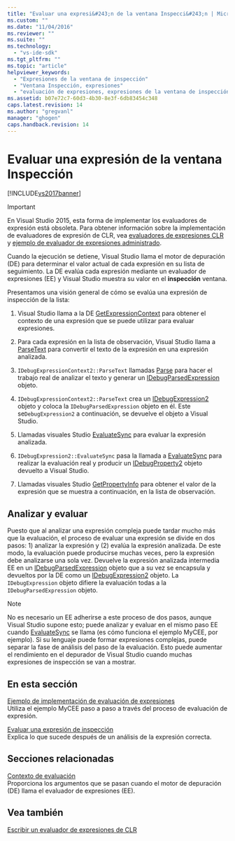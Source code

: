 ```yaml
---
title: "Evaluar una expresi&#243;n de la ventana Inspecci&#243;n | Microsoft Docs"
ms.custom: ""
ms.date: "11/04/2016"
ms.reviewer: ""
ms.suite: ""
ms.technology: 
  - "vs-ide-sdk"
ms.tgt_pltfrm: ""
ms.topic: "article"
helpviewer_keywords: 
  - "Expresiones de la ventana de inspección"
  - "Ventana Inspección, expresiones"
  - "evaluación de expresiones, expresiones de la ventana de inspección"
ms.assetid: b07e72c7-60d3-4b30-8e3f-6db83454c348
caps.latest.revision: 14
ms.author: "gregvanl"
manager: "ghogen"
caps.handback.revision: 14
---
```

# Evaluar una expresi&#243;n de la ventana Inspecci&#243;n
[!INCLUDE[vs2017banner](../../code-quality/includes/vs2017banner.md)]

> [!IMPORTANT]
>  En Visual Studio 2015, esta forma de implementar los evaluadores de expresión está obsoleta. Para obtener información sobre la implementación de evaluadores de expresión de CLR, vea [evaluadores de expresiones CLR](https://github.com/Microsoft/ConcordExtensibilitySamples/wiki/CLR-Expression-Evaluators) y [ejemplo de evaluador de expresiones administrado](https://github.com/Microsoft/ConcordExtensibilitySamples/wiki/Managed-Expression-Evaluator-Sample).  
  
 Cuando la ejecución se detiene, Visual Studio llama el motor de depuración \(DE\) para determinar el valor actual de cada expresión en su lista de seguimiento. La DE evalúa cada expresión mediante un evaluador de expresiones \(EE\) y Visual Studio muestra su valor en el **inspección** ventana.  
  
 Presentamos una visión general de cómo se evalúa una expresión de inspección de la lista:  
  
1.  Visual Studio llama a la DE [GetExpressionContext](../../extensibility/debugger/reference/idebugstackframe2-getexpressioncontext.md) para obtener el contexto de una expresión que se puede utilizar para evaluar expresiones.  
  
2.  Para cada expresión en la lista de observación, Visual Studio llama a [ParseText](../../extensibility/debugger/reference/idebugexpressioncontext2-parsetext.md) para convertir el texto de la expresión en una expresión analizada.  
  
3.  `IDebugExpressionContext2::ParseText` llamadas [Parse](../../extensibility/debugger/reference/idebugexpressionevaluator-parse.md) para hacer el trabajo real de analizar el texto y generar un [IDebugParsedExpression](../../extensibility/debugger/reference/idebugparsedexpression.md) objeto.  
  
4.  `IDebugExpressionContext2::ParseText` crea un [IDebugExpression2](../../extensibility/debugger/reference/idebugexpression2.md) objeto y coloca la `IDebugParsedExpression` objeto en él. Este se`DebugExpression2` a continuación, se devuelve el objeto a Visual Studio.  
  
5.  Llamadas visuales Studio [EvaluateSync](../../extensibility/debugger/reference/idebugexpression2-evaluatesync.md) para evaluar la expresión analizada.  
  
6.  `IDebugExpression2::EvaluateSync` pasa la llamada a [EvaluateSync](../../extensibility/debugger/reference/idebugparsedexpression-evaluatesync.md) para realizar la evaluación real y producir un [IDebugProperty2](../../extensibility/debugger/reference/idebugproperty2.md) objeto devuelto a Visual Studio.  
  
7.  Llamadas visuales Studio [GetPropertyInfo](../../extensibility/debugger/reference/idebugproperty2-getpropertyinfo.md) para obtener el valor de la expresión que se muestra a continuación, en la lista de observación.  
  
## Analizar y evaluar  
 Puesto que al analizar una expresión compleja puede tardar mucho más que la evaluación, el proceso de evaluar una expresión se divide en dos pasos: 1\) analizar la expresión y \(2\) evalúa la expresión analizada. De este modo, la evaluación puede producirse muchas veces, pero la expresión debe analizarse una sola vez. Devuelve la expresión analizada intermedia EE en un [IDebugParsedExpression](../../extensibility/debugger/reference/idebugparsedexpression.md) objeto que a su vez se encapsula y devueltos por la DE como un [IDebugExpression2](../../extensibility/debugger/reference/idebugexpression2.md) objeto. La `IDebugExpression` objeto difiere la evaluación todas a la `IDebugParsedExpression` objeto.  
  
> [!NOTE]
>  No es necesario un EE adherirse a este proceso de dos pasos, aunque Visual Studio supone esto; puede analizar y evaluar en el mismo paso EE cuando [EvaluateSync](../../extensibility/debugger/reference/idebugparsedexpression-evaluatesync.md) se llama \(es cómo funciona el ejemplo MyCEE, por ejemplo\). Si su lenguaje puede formar expresiones complejas, puede separar la fase de análisis del paso de la evaluación. Esto puede aumentar el rendimiento en el depurador de Visual Studio cuando muchas expresiones de inspección se van a mostrar.  
  
## En esta sección  
 [Ejemplo de implementación de evaluación de expresiones](../../extensibility/debugger/sample-implementation-of-expression-evaluation.md)  
 Utiliza el ejemplo MyCEE paso a paso a través del proceso de evaluación de expresión.  
  
 [Evaluar una expresión de inspección](../../extensibility/debugger/evaluating-a-watch-expression.md)  
 Explica lo que sucede después de un análisis de la expresión correcta.  
  
## Secciones relacionadas  
 [Contexto de evaluación](../../extensibility/debugger/evaluation-context.md)  
 Proporciona los argumentos que se pasan cuando el motor de depuración \(DE\) llama el evaluador de expresiones \(EE\).  
  
## Vea también  
 [Escribir un evaluador de expresiones de CLR](../../extensibility/debugger/writing-a-common-language-runtime-expression-evaluator.md)